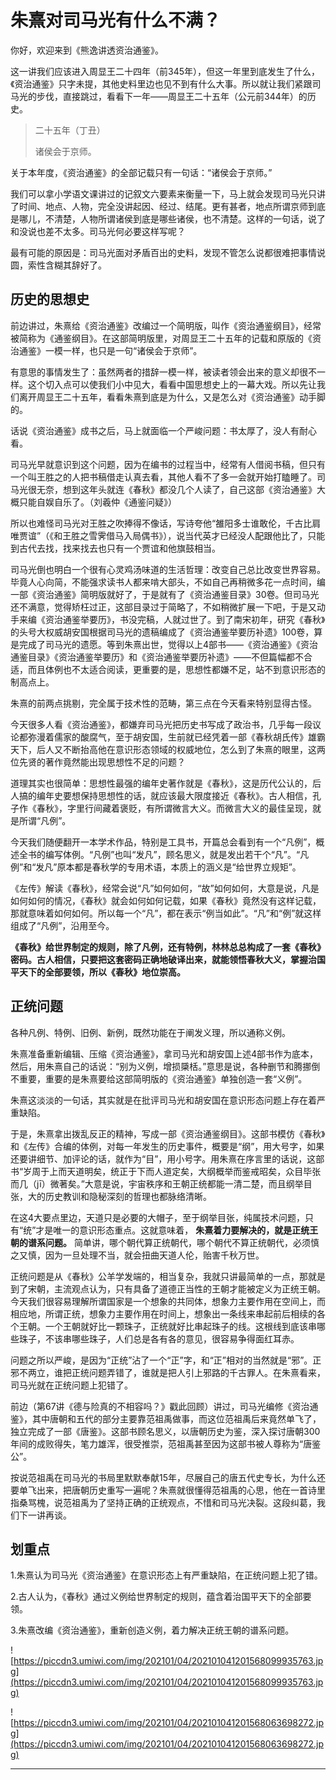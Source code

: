 # 朱熹对司马光有什么不满？

你好，欢迎来到《熊逸讲透资治通鉴》。

这一讲我们应该进入周显王二十四年（前345年），但这一年里到底发生了什么，《资治通鉴》只字未提，其他史料里边也见不到有什么大事。所以就让我们紧跟司马光的步伐，直接跳过，看看下一年——周显王二十五年（公元前344年）的历史。

> 二十五年（丁丑）
> 
> 诸侯会于京师。

关于本年度，《资治通鉴》的全部记载只有一句话：“诸侯会于京师。”

我们可以拿小学语文课讲过的记叙文六要素来衡量一下，马上就会发现司马光只讲了时间、地点、人物，完全没讲起因、经过、结尾。更有甚者，地点所谓京师到底是哪儿，不清楚，人物所谓诸侯到底是哪些诸侯，也不清楚。这样的一句话，说了和没说也差不太多。司马光何必要这样写呢？

最有可能的原因是：司马光面对矛盾百出的史料，发现不管怎么说都很难把事情说圆，索性含糊其辞好了。

## 历史的思想史

前边讲过，朱熹给《资治通鉴》改编过一个简明版，叫作《资治通鉴纲目》，经常被简称为《通鉴纲目》。在这部简明版里，对周显王二十五年的记载和原版的《资治通鉴》一模一样，也只是一句“诸侯会于京师”。

有意思的事情发生了：虽然两者的措辞一模一样，被读者领会出来的意义却很不一样。这个切入点可以使我们小中见大，看看中国思想史上的一幕大戏。所以先让我们离开周显王二十五年，看看朱熹到底是为什么，又是怎么对《资治通鉴》动手脚的。

话说《资治通鉴》成书之后，马上就面临一个严峻问题：书太厚了，没人有耐心看。

司马光早就意识到这个问题，因为在编书的过程当中，经常有人借阅书稿，但只有一个叫王胜之的人把书稿借走认真去看，其他人看不了多一会就开始打瞌睡了。司马光很无奈，想到这年头就连《春秋》都没几个人读了，自己这部《资治通鉴》大概只能自娱自乐了。（刘羲仲《通鉴问疑》）

所以也难怪司马光对王胜之吹捧得不像话，写诗夸他“雒阳多士谁敢伦，千古比肩唯贾谊”（《和王胜之雪霁借马入局偶书》），说当代英才已经没人配跟他比了，只能到古代去找，找来找去也只有一个贾谊和他旗鼓相当。

司马光倒也明白一个很有心灵鸡汤味道的生活哲理：改变自己总比改变世界容易。毕竟人心向简，不能强求读书人都来啃大部头，不如自己再稍微多花一点时间，编一部《资治通鉴》简明版就好了，于是就有了《资治通鉴目录》30卷。但司马光还不满意，觉得矫枉过正，这部目录过于简略了，不如稍微扩展一下吧，于是又动手来编《资治通鉴举要历》，书没完稿，人就过世了。到了南宋初年，研究《春秋》的头号大权威胡安国根据司马光的遗稿编成了《资治通鉴举要历补遗》100卷，算是完成了司马光的遗愿。等到朱熹出世，觉得以上4部书——《资治通鉴》《资治通鉴目录》《资治通鉴举要历》和《资治通鉴举要历补遗》——不但篇幅都不合适，而且体例也不太适合阅读，更重要的是，思想性都嫌不足，站不到意识形态的制高点上。

朱熹的前两点挑剔，完全属于技术性的范畴，第三点在今天看来特别显得古怪。

今天很多人看《资治通鉴》，都嫌弃司马光把历史书写成了政治书，几乎每一段议论都弥漫着儒家的酸腐气，至于胡安国，生前就已经凭着一部《春秋胡氏传》雄霸天下，后人又不断抬高他在意识形态领域的权威地位，怎么到了朱熹的眼里，这两位先贤的著作竟然能出现思想性不足的问题？

道理其实也很简单：思想性最强的编年史著作就是《春秋》，这是历代公认的，后人搞的编年史要想保持思想性的话，就应该最大限度接近《春秋》。古人相信，孔子作《春秋》，字里行间藏着褒贬，有所谓微言大义。而微言大义的最佳呈现，就是所谓“凡例”。

今天我们随便翻开一本学术作品，特别是工具书，开篇总会看到有一个“凡例”，概述全书的编写体例。“凡例”也叫“发凡”，顾名思义，就是发出若干个“凡”。“凡例”和“发凡”原本都是春秋学的专用术语，本质上的涵义是“给世界立规矩”。

《左传》解读《春秋》，经常会说“凡”如何如何，“故”如何如何，大意是说，凡是如何如何的情况，《春秋》就会如何如何记载，如果《春秋》竟然没有这样记载，那就意味着如何如何。所以每一个“凡”，都在表示“例当如此”。“凡”和“例”就这样组成了“凡例”，沿用至今。

 **《春秋》给世界制定的规则，除了凡例，还有特例，林林总总构成了一套《春秋》密码。古人相信，只要把这套密码正确地破译出来，就能领悟春秋大义，掌握治国平天下的全部要领，所以《春秋》地位崇高。**

## 正统问题

各种凡例、特例、旧例、新例，既然功能在于阐发义理，所以通称义例。

朱熹准备重新编辑、压缩《资治通鉴》，拿司马光和胡安国上述4部书作为底本，然后，用朱熹自己的话说：“别为义例，增损檃栝。”意思是说，各种删节和腾挪倒不重要，重要的是朱熹要给这部简明版的《资治通鉴》单独创造一套“义例”。

朱熹这淡淡的一句话，其实就是在批评司马光和胡安国在意识形态问题上存在着严重缺陷。

于是，朱熹拿出拨乱反正的精神，写成一部《资治通鉴纲目》。这部书模仿《春秋》和《左传》合编的体例，对每一年发生的历史事件，概要是“纲”，用大号字，如果还要讲细节、加评论的话，就作为“目”，用小号字。用朱熹在序言里的话说，这部书“岁周于上而天道明矣，统正于下而人道定矣，大纲概举而鉴戒昭矣，众目毕张而几（jī）微著矣。”大意是说，宇宙秩序和王朝正统都能一清二楚，而且纲举目张，大的历史教训和隐秘深刻的哲理也都脉络清晰。

在这4大要点里边，天道只是必要的大帽子，至于纲举目张，纯属技术问题，只有“统”才是唯一的意识形态重点。这就意味着， **朱熹着力要解决的，就是正统王朝的谱系问题。** 简单讲，哪个朝代算正统朝代，哪个朝代不算正统朝代，必须慎之又慎，因为一旦处理不当，就会扭曲天道人伦，贻害千秋万世。

正统问题是从《春秋》公羊学发端的，相当复杂，我就只讲最简单的一点，那就是到了宋朝，主流观点认为，只有具备了道德正当性的王朝才能被定义为正统王朝。今天我们很容易理解所谓国家是一个想象的共同体，想象力主要作用在空间上，而相应地，所谓正统，想象力主要作用在时间上，想象出一条线来串起前后相续的各个王朝。一个王朝就好比一颗珠子，正统就好比串起珠子的线。这根线到底该串哪些珠子，不该串哪些珠子，人们总是各有各的意见，很容易争得面红耳赤。

问题之所以严峻，是因为“正统”沾了一个“正”字，和“正”相对的当然就是“邪”。正邪不两立，谁把正统问题弄错了，谁就是把人引上邪路的千古罪人。在朱熹看来，司马光就在正统问题上犯错了。

前边（第67讲《德与险真的不相容吗？》戳此回顾）讲过，司马光编修《资治通鉴》，其中唐朝和五代的部分主要靠范祖禹做事，而这位范祖禹后来竟然单飞了，独立完成了一部《唐鉴》。这部书顾名思义，以唐朝历史为鉴，深入探讨唐朝300年间的成败得失，笔力雄浑，很受推崇，范祖禹甚至因为这部书被人尊称为“唐鉴公”。

按说范祖禹在司马光的书局里默默奉献15年，尽展自己的唐五代史专长，为什么还要单飞出来，把唐朝历史重写一遍呢？朱熹就很懂得范祖禹的心思，他在一首诗里指桑骂槐，说范祖禹为了坚持正确的正统观点，不惜和司马光决裂。这段纠葛，我们下一讲再谈。

## 划重点

1.朱熹认为司马光《资治通鉴》在意识形态上有严重缺陷，在正统问题上犯了错。

2.古人认为，《春秋》通过义例给世界制定的规则，蕴含着治国平天下的全部要领。

3.朱熹改编《资治通鉴》，重新创造义例，着力解决正统王朝的谱系问题。

![https://piccdn3.umiwi.com/img/202101/04/202101041201568099935763.jpg](https://piccdn3.umiwi.com/img/202101/04/202101041201568099935763.jpg)

![https://piccdn3.umiwi.com/img/202101/04/202101041201568063698272.jpg](https://piccdn3.umiwi.com/img/202101/04/202101041201568063698272.jpg)

---
